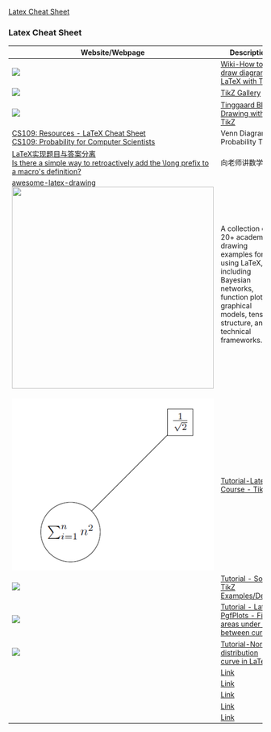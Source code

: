 

[Latex Cheat Sheet](#Latex-Cheat-Sheet)



### Latex Cheat Sheet

|Website/Webpage | Description | 
|---------------| --------------------
|<img src="https://wiki.physik.uzh.ch/cms/_media/latex:numerical_sine.png?w=1000&tok=69de1a">|[Wiki-How to draw diagrams in LaTeX with TikZ](https://wiki.physik.uzh.ch/cms/latex:tikz)
|<img src="https://www.integral-domain.org/lwilliams/Resources/TikzImg/Plot2.png">|[TikZ Gallery](https://www.integral-domain.org/lwilliams/Resources/tikzsnippets.php)
|<img src="https://t1ng.dk/assets/Drawing-with-TikZ/drawing6.png">|[Tinggaard Blog- Drawing with TikZ](https://t1ng.dk/guide/Drawing-with-TikZ/)
| [CS109: Resources - LaTeX Cheat Sheet](https://web.stanford.edu/class/archive/cs/cs109/cs109.1214/handouts/latex/latex_cheat.pdf)<br> [CS109: Probability for Computer Scientists](https://web.stanford.edu/class/archive/cs/cs109/cs109.1214/)| Venn Diagrams, Probability Trees|
|[LaTeX实现题目与答案分离](https://zhuanlan.zhihu.com/p/130917584)<br>[Is there a simple way to retroactively add the \long prefix to a macro's definition?](https://tex.stackexchange.com/questions/24240/is-there-a-simple-way-to-retroactively-add-the-long-prefix-to-a-macros-definit)|向老师讲数学|
|[awesome-latex-drawing](https://github.com/xinychen/awesome-latex-drawing)<br><img  src="https://github.com/xinychen/awesome-latex-drawing/blob/master/BayesNet/BATF.png" width="400" height="400">|A collection of 20+ academic drawing examples for using LaTeX, including Bayesian networks, function plotting, graphical models, tensor structure, and technical frameworks.
|||
|||
|<img src="https://raw.githubusercontent.com/UvA-FNWI/LaTeX/gh-pages/_posts/images/Nodes4.png" width="400">|[Tutorial-Latex Course - Tikz](https://uva-fnwi.github.io/LaTeX/extra1/Tikz/)
|<img src="https://nilesjohnson.net/tikz-demo/tikz-demo-image-02.png">|[Tutorial - Some TikZ Examples/Demos](https://nilesjohnson.net/tikz-demo.html)
|<img src="https://www.sqlpac.com/en/documents/images/latex-pgfplots-tikz-filling-areas-under-and-between-curves-01.png">|[Tutorial - Latex, PgfPlots - Filling areas under and between curves](https://www.sqlpac.com/en/documents/latex-pgfplots-tikz-filling-areas-under-and-between-curves.html)
|<img src="http://johncanning.net/wp/wp-content/uploads/2012/12/normal-distribution-latex.png">|[Tutorial-Normal distribution curve in LaTeX](https://johncanning.net/wp/?p=1202)
|<img src="">|[Link]()
|<img src="">|[Link]()
|<img src="">|[Link]()
|<img src="">|[Link]()
|<img src="">|[Link]()
